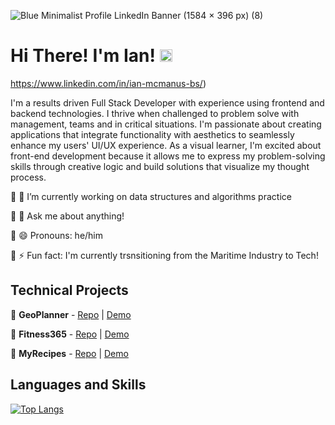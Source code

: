 ![Blue Minimalist Profile LinkedIn Banner (1584 × 396 px) (8)](https://user-images.githubusercontent.com/85708755/210275664-6ff5e662-6697-4b51-8207-f1eb5705541e.png)

# Hi There! I'm Ian! [<img src="https://raw.githubusercontent.com/peterthehan/peterthehan/master/assets/linkedin.svg" width="20px" alt="LinkedIn">](https://user-images.githubusercontent.com/85708755/210275640-abaa0f31-e81d-4a4d-9ddc-cf315b8aa75c.png)
https://www.linkedin.com/in/ian-mcmanus-bs/)

I'm a results driven Full Stack Developer with experience using frontend and backend technologies. I thrive when challenged to problem solve with management, teams and in critical situations. I'm passionate about creating applications that integrate functionality with aesthetics to seamlessly enhance my users' UI/UX experience. As a visual learner, I'm excited about front-end development because it allows me to express my problem-solving skills through creative logic and build solutions that visualize my thought process.

🔹 🔭 I’m currently working on data structures and algorithms practice

🔹 💬 Ask me about anything!

🔹 😄 Pronouns: he/him

🔹 ⚡ Fun fact: I'm currently trsnsitioning from the Maritime Industry to Tech!

## Technical Projects

🔹 **GeoPlanner** - [Repo](https://github.com/IanMcM89/phase-5-project) | [Demo](https://youtu.be/KRcu0gwLv5U)

🔹 **Fitness365** - [Repo](https://github.com/IanMcM89/phase-4-project) | [Demo](https://youtu.be/U8gvPUC5j-c)

🔹 **MyRecipes** - [Repo](https://github.com/IanMcM89/phase-3-project) | [Demo](https://youtu.be/zhUKQEJCpx0)

## Languages and Skills

[![Top Langs](https://github-readme-stats.vercel.app/api/top-langs/?username=IanMcM89&theme=algolia&layout=compact)](https://github.com/anuraghazra/github-readme-stats)

<!--
**IanMcM89/IanMcM89** is a ✨ _special_ ✨ repository because its `README.md` (this file) appears on your GitHub profile.

Here are some ideas to get you started:

- 🔭 I’m currently working on ...
- 🌱 I’m currently learning ...
- 👯 I’m looking to collaborate on ...
- 🤔 I’m looking for help with ...
- 💬 Ask me about ...
- 📫 How to reach me: ...
- 😄 Pronouns: ...
- ⚡ Fun fact: ...
-->

